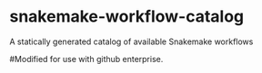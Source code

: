 # snakemake-workflow-catalog
A statically generated catalog of available Snakemake workflows

#Modified for use with github enterprise.
